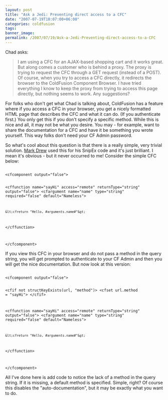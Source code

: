 ```yaml
---
layout: post
title: "Ask a Jedi: Preventing direct access to a CFC"
date: "2007-07-19T10:07:00+06:00"
categories: coldfusion 
tags: 
banner_image: 
permalink: /2007/07/19/Ask-a-Jedi-Preventing-direct-access-to-a-CFC
---
```


Chad asks:

<blockquote>
I am using a CFC
for an AJAX-based shopping cart and it works great.  But along comes a customer
who is behind a proxy.  The proxy is trying to request the CFC through a GET
request (instead of a POST).  Of course, when you try to access a CFC directly,
it redirects the browser to the ColdFusion Component Browser.  I have tried
everything I know to keep the proxy from trying to access this page directly,
but nothing seems to work.  Any suggestions?
</blockquote>

For folks who don't get what Chad is talking about, ColdFusion has a feature where if you access a CFC in your browser, you get a nicely formatted HTML page that describes the CFC and what it can do. (If you authenticate first.) You only get this if you don't specify a specific method. While this is nice and all, it may not be what you desire. You may - for example, want to share the documentation for a CFC and have it be something you wrote yourself. This way folks don't need your CF Admin password.

So what's cool about this question is that there is a really simple, very trivial solution. <a href="http://www.markdrew.co.uk/blog/">Mark Drew</a> used this for his SnipEx code and it's just brilliant. I mean it's obvious - but it never occurred to me! Consider the simple CFC below:

<code>
&lt;cfcomponent output="false"&gt;

&lt;cffunction name="sayHi" access="remote" returnType="string" output="false"&gt;
	&lt;cfargument name="name" type="string" required="false" default="Nameless"&gt;
	
	&lt;cfreturn "Hello, #arguments.name#"&gt;
&lt;/cffunction&gt;

&lt;/cfcomponent&gt;
</code>

If you view this CFC in your browser and do not pass a method in the query string, you will get prompted to authenticate to your CF Admin and then you will get the nice documentation. But now look at this version:

<code>
&lt;cfcomponent output="false"&gt;

&lt;cfif not structKeyExists(url, "method")&gt;
	&lt;cfset url.method = "sayHi"&gt;
&lt;/cfif&gt;

&lt;cffunction name="sayHi" access="remote" returnType="string" output="false"&gt;
	&lt;cfargument name="name" type="string" required="false" default="Nameless"&gt;
	
	&lt;cfreturn "Hello, #arguments.name#"&gt;
&lt;/cffunction&gt;

&lt;/cfcomponent&gt;
</code>

All I've done here is add code to notice the lack of a method in the query string. If it is missing, a default method is specified. Simple, right? Of course this disables the "auto-documentation", but it may be exactly what you want to do.